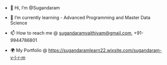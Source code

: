 - 👋 Hi, I’m @Sugandaram

- 🌱 I’m currently learning - Advanced Programming and Master Data Science

- 📫 How to reach me @ sugandaramvaithiyam@gmail.com, +91-9944786801

- 🌍 My Portfolio @ https://sugandaramlearn22.wixsite.com/sugandaram-v-l-r-m

<!---
Sugandaram/Sugandaram is a ✨ special ✨ repository because its `README.md` (this file) appears on your GitHub profile.
You can click the Preview link to take a look at your changes.
--->
